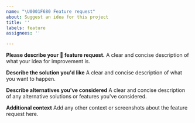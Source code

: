 ```yaml
---
name: "\U0001F680 Feature request"
about: Suggest an idea for this project
title: ''
labels: feature
assignees: ''

---
```


**Please describe your :rocket: feature request.**
A clear and concise description of what your idea for improvement is.

**Describe the solution you'd like**
A clear and concise description of what you want to happen.

**Describe alternatives you've considered**
A clear and concise description of any alternative solutions or features you've considered.

**Additional context**
Add any other context or screenshots about the feature request here.
